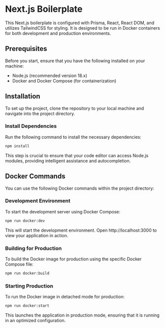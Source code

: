 # Next.js Boilerplate

This Next.js boilerplate is configured with Prisma, React, React DOM, and utilizes TailwindCSS for styling. It is designed to be run in Docker containers for both development and production environments.

## Prerequisites

Before you start, ensure that you have the following installed on your machine:
- Node.js (recommended version 18.x)
- Docker and Docker Compose (for containerization)

## Installation

To set up the project, clone the repository to your local machine and navigate into the project directory.

### Install Dependencies

Run the following command to install the necessary dependencies:

```bash
npm install
```

This step is crucial to ensure that your code editor can access Node.js modules, providing intelligent assistance and autocompletion.

## Docker Commands
You can use the following Docker commands within the project directory:

### Development Environment
To start the development server using Docker Compose:

``` bash
npm run docker:dev
```
This will start the development environment. Open http://localhost:3000 to view your application in action.

### Building for Production
To build the Docker image for production using the specific Docker Compose file:

```bash
npm run docker:build
```

### Starting Production
To run the Docker image in detached mode for production:

```bash
npm run docker:start
```
This launches the application in production mode, ensuring that it is running in an optimized configuration.
